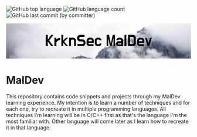 ![GitHub top language](https://img.shields.io/github/languages/top/Krkn-Sec/MalDev)
![GitHub language count](https://img.shields.io/github/languages/count/Krkn-Sec/MalDev)
![GitHub last commit (by committer)](https://img.shields.io/github/last-commit/Krkn-Sec/MalDev)

![Krkn-SecMaldev](KrknSec_MalDev.png)


# MalDev
This repository contains code snippets and projects through my MalDev learning experience. My intention is to learn a number of techniques and for each one, try to recreate it in multiple programming languages. All techniques I'm learning will be in C/C++ first as that's the language I'm the most familiar with. Other language will come later as I learn how to recreate it in that language.
